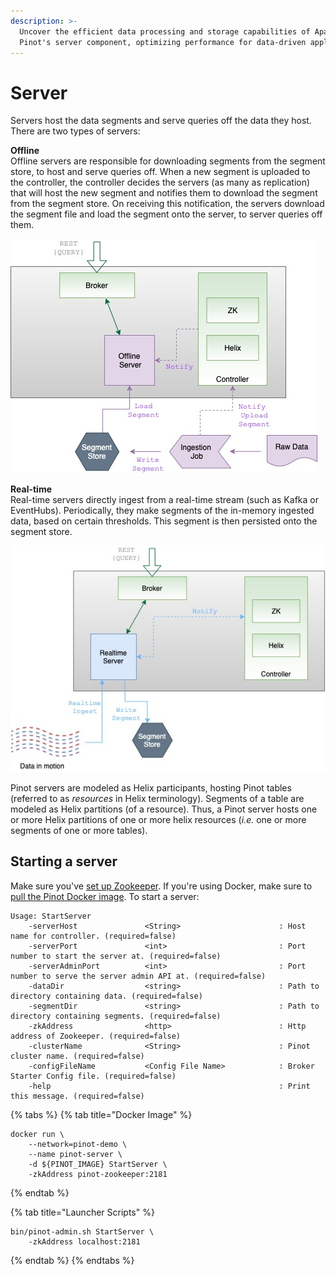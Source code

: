 ```yaml
---
description: >-
  Uncover the efficient data processing and storage capabilities of Apache
  Pinot's server component, optimizing performance for data-driven applications.
---
```


# Server

Servers host the data segments and serve queries off the data they host. There are two types of servers:

**Offline**\
Offline servers are responsible for downloading segments from the segment store, to host and serve queries off. When a new segment is uploaded to the controller, the controller decides the servers (as many as replication) that will host the new segment and notifies them to download the segment from the segment store. On receiving this notification, the servers download the segment file and load the segment onto the server, to server queries off them.

![](<../../../.gitbook/assets/OfflineServer.jpg>)

**Real-time**\
Real-time servers directly ingest from a real-time stream (such as Kafka or EventHubs). Periodically, they make segments of the in-memory ingested data, based on certain thresholds. This segment is then persisted onto the segment store.

![](<../../../.gitbook/assets/RealtimeServer.jpg>)

Pinot servers are modeled as Helix participants, hosting Pinot tables (referred to as _resources_ in Helix terminology). Segments of a table are modeled as Helix partitions (of a resource). Thus, a Pinot server hosts one or more Helix partitions of one or more helix resources (_i.e._ one or more segments of one or more tables).

## Starting a server

Make sure you've [set up Zookeeper](./#setup-a-pinot-cluster). If you're using Docker, make sure to [pull the Pinot Docker image](./#setup-a-pinot-cluster). To start a server:

```
Usage: StartServer
	-serverHost               <String>                      : Host name for controller. (required=false)
	-serverPort               <int>                         : Port number to start the server at. (required=false)
	-serverAdminPort          <int>                         : Port number to serve the server admin API at. (required=false)
	-dataDir                  <string>                      : Path to directory containing data. (required=false)
	-segmentDir               <string>                      : Path to directory containing segments. (required=false)
	-zkAddress                <http>                        : Http address of Zookeeper. (required=false)
	-clusterName              <String>                      : Pinot cluster name. (required=false)
	-configFileName           <Config File Name>            : Broker Starter Config file. (required=false)
	-help                                                   : Print this message. (required=false)
```



{% tabs %}
{% tab title="Docker Image" %}
```
docker run \
    --network=pinot-demo \
    --name pinot-server \
    -d ${PINOT_IMAGE} StartServer \
    -zkAddress pinot-zookeeper:2181
```
{% endtab %}

{% tab title="Launcher Scripts" %}
```
bin/pinot-admin.sh StartServer \
    -zkAddress localhost:2181
```
{% endtab %}
{% endtabs %}
